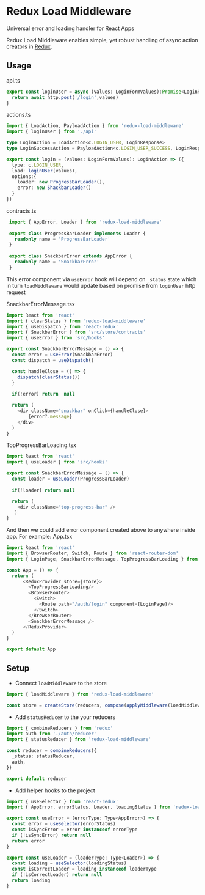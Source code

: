 # Redux Load Middleware
Universal error and loading handler for React Apps

Redux Load Middleware enables simple, yet robust handling of async action creators in [Redux](http://redux.js.org). 

## Usage

api.ts
```typescript
export const loginUser = async (values: LoginFormValues):Promise<LoginResponse> => {
  return await http.post('/login',values)
}
```
actions.ts
```typescript
import { LoadAction, PayloadAction } from 'redux-load-middleware'
import { loginUser } from './api'

type LoginAction = LoadAction<c.LOGIN_USER, LoginResponse>
type LoginSuccessAction = PayloadAction<c.LOGIN_USER_SUCCESS, LoginResponse>

export const login = (values: LoginFormValues): LoginAction => ({
  type: c.LOGIN_USER,
  load: loginUser(values),
  options:{
    loader: new ProgressBarLoader(),
    error: new ShackbarLoader()
  }
})
```


contracts.ts
```typescript
 import { AppError, Loader } from 'redux-load-middleware'
 
 export class ProgressBarLoader implements Loader {
   readonly name = 'ProgressBarLoader'
 }
 
 export class SnackbarError extends AppError {
   readonly name = 'SnackbarError'
 }
```

This error component via `useError` hook will depend on `_status` state which in turn `loadMiddleware` would update based on promise from `loginUser` http request

SnackbarErrorMessage.tsx
```typescript jsx
import React from 'react'
import { clearStatus } from 'redux-load-middleware'
import { useDispatch } from 'react-redux'
import { SnackbarError } from 'src/store/contracts'
import { useError } from 'src/hooks'

export const SnackbarErrorMessage = () => {
  const error = useError(SnackbarError)
  const dispatch = useDispatch()

  const handleClose = () => {
    dispatch(clearStatus())
  }
  
  if(!error) return  null

  return (
    <div className="snackbar" onClick={handleClose}>
        {error?.message}
    </div>
  )
}
```

TopProgressBarLoading.tsx
```typescript jsx
import React from 'react'
import { useLoader } from 'src/hooks'

export const SnackbarErrorMessage = () => {
  const loader = useLoader(ProgressBarLoader)
  
  if(!loader) return null

  return (
    <div className="top-progress-bar" />
   )
}
```

And then we could add error component created above to anywhere inside app. For example:
App.tsx
```typescript jsx
import React from 'react'
import { BrowserRouter, Switch, Route } from 'react-router-dom'
import { LoginPage, SnackbarErrorMessage, TopProgressBarLoading } from 'src/components'

const App = () => {
  return (
      <ReduxProvider store={store}>
        <TopProgressBarLoading/>
        <BrowserRouter>
          <Switch>
            <Route path="/auth/login" component={LoginPage}/>
          </Switch>
        </BrowserRouter>
        <SnackbarErrorMessage />
      </ReduxProvider>
  )
}

export default App
```


## Setup
- Connect `loadMiddleware` to the store
```typescript
import { loadMiddleware } from 'redux-load-middleware'

const store = createStore(reducers, compose(applyMiddleware(loadMiddleware)))
```
- Add `statusReducer` to the your reducers
```typescript
import { combineReducers } from 'redux'
import auth from './auth/reducer'
import { statusReducer } from 'redux-load-middleware'

const reducer = combineReducers({
  _status: statusReducer,
  auth,
})

export default reducer
```

- Add helper hooks to the project

```typescript jsx
import { useSelector } from 'react-redux'
import { AppError, errorStatus, Loader, loadingStatus } from 'redux-load-middleware'

export const useError = (errorType: Type<AppError>) => {
  const error = useSelector(errorStatus)
  const isSyncError = error instanceof errorType
  if (!isSyncError) return null
  return error
}

export const useLoader = (loaderType: Type<Loader>) => {
  const loading = useSelector(loadingStatus)
  const isCorrectLoader = loading instanceof loaderType
  if (!isCorrectLoader) return null
  return loading
}
```
